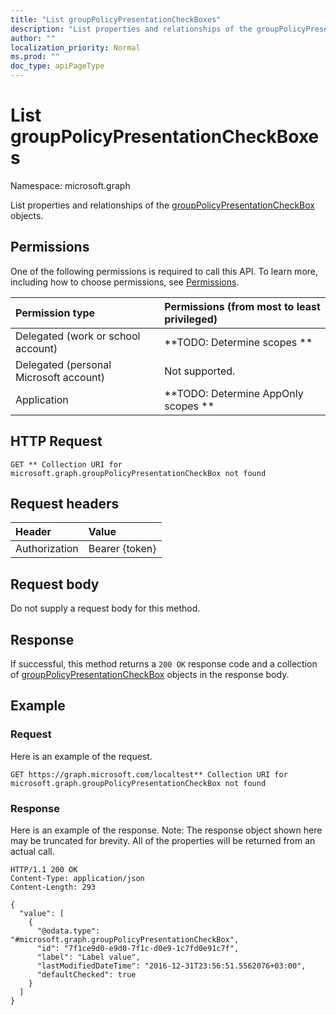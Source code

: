 ```yaml
---
title: "List groupPolicyPresentationCheckBoxes"
description: "List properties and relationships of the groupPolicyPresentationCheckBox objects."
author: ""
localization_priority: Normal
ms.prod: ""
doc_type: apiPageType
---
```


# List groupPolicyPresentationCheckBoxes

Namespace: microsoft.graph

List properties and relationships of the [groupPolicyPresentationCheckBox](../resources/grouppolicypresentationcheckbox.md) objects.

## Permissions
One of the following permissions is required to call this API. To learn more, including how to choose permissions, see [Permissions](/concepts/permissions-reference.md).

|Permission type|Permissions (from most to least privileged)|
|:---|:---|
|Delegated (work or school account)|**TODO: Determine scopes **|
|Delegated (personal Microsoft account)|Not supported.|
|Application|**TODO: Determine AppOnly scopes **|

## HTTP Request
<!-- {
  "blockType": "ignored"
}
-->
``` http
GET ** Collection URI for microsoft.graph.groupPolicyPresentationCheckBox not found
```

## Request headers
|Header|Value|
|:---|:---|
|Authorization|Bearer {token}|

## Request body
Do not supply a request body for this method.

## Response
If successful, this method returns a `200 OK` response code and a collection of [groupPolicyPresentationCheckBox](../resources/grouppolicypresentationcheckbox.md) objects in the response body.

## Example

### Request
Here is an example of the request.
<!-- {
  "blockType": "request",
  "name": "get_grouppolicypresentationcheckbox"
}
-->
``` http
GET https://graph.microsoft.com/localtest** Collection URI for microsoft.graph.groupPolicyPresentationCheckBox not found
```

### Response
Here is an example of the response. Note: The response object shown here may be truncated for brevity. All of the properties will be returned from an actual call.
<!-- {
  "blockType": "response",
  "truncated": true,
  "@odata.type": "collection(microsoft.graph.grouppolicypresentationcheckbox)"
}
-->
``` http
HTTP/1.1 200 OK
Content-Type: application/json
Content-Length: 293

{
  "value": [
    {
      "@odata.type": "#microsoft.graph.groupPolicyPresentationCheckBox",
      "id": "7f1ce9d0-e9d0-7f1c-d0e9-1c7fd0e91c7f",
      "label": "Label value",
      "lastModifiedDateTime": "2016-12-31T23:56:51.5562076+03:00",
      "defaultChecked": true
    }
  ]
}
```

